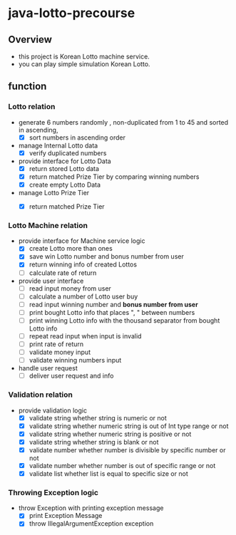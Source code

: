 # java-lotto-precourse

## Overview

- this project is Korean Lotto machine service.
- you can play simple simulation Korean Lotto.

## function

### Lotto relation

- generate 6 numbers randomly , non-duplicated from 1 to 45 and sorted in ascending,
   - [x] sort numbers in ascending order
- manage Internal Lotto data
   - [x] verify duplicated numbers

- provide interface for Lotto Data
   - [x] return stored Lotto data
   - [x] return matched Prize Tier by comparing winning numbers
   - [x] create empty Lotto Data

- manage Lotto Prize Tier
   - [x] return matched Prize Tier


### Lotto Machine relation

- provide interface for Machine service logic
  - [x] create Lotto more than ones
  - [x] save win Lotto number and bonus number from user
  - [x] return winning info of created Lottos
  - [ ] calculate rate of return

- provide user interface
  - [ ] read input money from user 
  - [ ] calculate a number of Lotto user buy
  - [ ] read input winning number and **bonus number from user**
  - [ ] print bought Lotto info that places ", " between numbers
  - [ ] print winning Lotto info with the thousand separator from bought Lotto info
  - [ ] repeat read input when input is invalid
  - [ ] print rate of return
  - [ ] validate money input
  - [ ] validate winning numbers input

- handle user request
  - [ ] deliver user request and info 

### Validation relation

- provide validation logic
   - [x] validate string whether string is numeric or not
   - [x] validate string whether numeric string is out of Int type range or not
   - [x] validate string whether numeric string is positive or not
   - [x] validate string whether string is blank or not
   - [x] validate number whether number is divisible by specific number or not
   - [x] validate number whether number is out of specific range or not
   - [x] validate list whether list is equal to specific size or not

### Throwing Exception logic

- throw Exception with printing exception message
   - [x] print Exception Message
   - [x] throw IllegalArgumentException exception